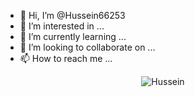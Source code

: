 - 👋 Hi, I’m @Hussein66253
- 👀 I’m interested in ...
- 🌱 I’m currently learning ...
- 💞️ I’m looking to collaborate on ...
- 📫 How to reach me ...

<!---
Hussein66253/Hussein66253 is a ✨ special ✨ repository because its `README.md` (this file) appears on your GitHub profile.
You can click the Preview link to take a look at your changes.
--->

<p align="center"><img align="center" src="https://github-readme-stats.vercel.app/api/top-langs?username=hussein66253&show_icons=true&locale=en&layout=compact" alt="Hussein" /></p>
